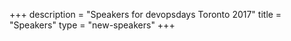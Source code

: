 +++
description = "Speakers for devopsdays Toronto 2017"
title = "Speakers"
type = "new-speakers"
+++